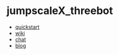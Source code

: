 # jumpscaleX_threebot

- [quickstart](./docs/quickstart.md)  
- [wiki](./docs/wikis/README.md)
- [chat](./ThreeBotPackages/threebot/chat/README.md)
- [blog](./ThreeBotPackages/threebot/blog/README.md)
